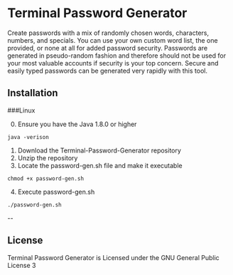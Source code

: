 # Terminal Password Generator

  Create passwords with a mix of randomly chosen words, characters, numbers, and specials. You can use your own custom word list, the one provided, or none at all for added password security. Passwords are generated in pseudo-random fashion and therefore should not be used for your most valuable accounts if security is your top concern. Secure and easily typed passwords can be generated very rapidly with this tool.

## Installation

###Linux

0. Ensure you have the Java 1.8.0 or higher

  ```
  java -verison
  ```

1. Download the Terminal-Password-Generator repository
2. Unzip the repository
3. Locate the password-gen.sh file and make it executable

  ```
  chmod +x password-gen.sh
  ```

4. Execute password-gen.sh

  ```
  ./password-gen.sh
  ```

--

## License

Terminal Password Generator is Licensed under the GNU General Public License 3
